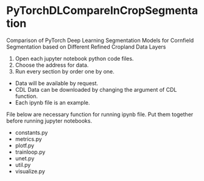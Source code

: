 # PyTorchDLCompareInCropSegmentation
Comparison of PyTorch Deep Learning Segmentation Models for Cornfield Segmentation based on Different Refined Cropland Data Layers

1. Open each jupyter notebook python code files.
2. Choose the address for data. 
3. Run every section by order one by one.
* Data will be available by request.
* CDL Data can be downloaded by changing the argument of CDL function.
* Each ipynb file is an example.

File below are necessary function for running ipynb file. Put them together before running jupyter notebooks.
* constants.py
* metrics.py
* plotf.py
* trainloop.py
* unet.py
* util.py
* visualize.py
